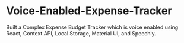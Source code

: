 # Voice-Enabled-Expense-Tracker
Built a Complex Expense Budget Tracker which is voice enabled using React, Context API, Local Storage, Material UI, and Speechly.
